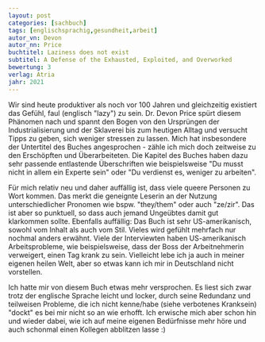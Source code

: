 ```yaml
---
layout: post
categories: [sachbuch]
tags: [englischsprachig,gesundheit,arbeit]
autor_vn: Devon
autor_nn: Price
buchtitel: Laziness does not exist
subtitel: A Defense of the Exhausted, Exploited, and Overworked
bewertung: 3
verlag: Atria
jahr: 2021
---
```


Wir sind heute produktiver als noch vor 100 Jahren und gleichzeitig existiert das Gefühl, faul (englisch "lazy") zu sein. Dr. Devon Price spürt diesem Phänomen nach und spannt den Bogen von den Ursprüngen der Industrialisierung und der Sklaverei bis zum heutigen Alltag und versucht Tipps zu geben, sich weniger stressen zu lassen.
Mich hat insbesondere der Untertitel des Buches angesprochen - zähle ich mich doch zeitweise zu den Erschöpften und Überarbeiteten. Die Kapitel des Buches haben dazu sehr passende entlastende Überschriften wie beispielsweise "Du musst nicht in allem ein Experte sein" oder "Du verdienst es, weniger zu arbeiten".

Für mich relativ neu und daher auffällig ist, dass viele queere Personen zu Wort kommen. Das merkt die geneignte Leserin an der Nutzung unterschiedlicher Pronomen wie bspw. "they/them" oder auch "ze/zir". Das ist aber so punktuell, so dass auch jemand Ungeübtes damit gut klarkommen sollte.
Ebenfalls auffällig: Das Buch ist sehr US-amerikanisch, sowohl vom Inhalt als auch vom Stil. Vieles wird gefühlt mehrfach nur nochmal anders erwähnt. Viele der Interviewten haben US-amerikanisch Arbeitsprobleme, wie beispielsweise, dass der Boss der Arbeitnehmerin verweigert, einen Tag krank zu sein. Vielleicht lebe ich ja auch in meiner eigenen heilen Welt, aber so etwas kann ich mir in Deutschland nicht vorstellen.

Ich hatte mir von diesem Buch etwas mehr versprochen. Es liest sich zwar trotz der englische Sprache leicht und locker, durch seine Redundanz und teilweisen Probleme, die ich nicht kenne/habe (siehe verbotenes Kranksein) "dockt" es bei mir nicht so an wie erhofft. Ich erwische mich aber schon hin und wieder dabei, wie ich auf meine eigenen Bedürfnisse mehr höre und auch schonmal einen Kollegen abblitzen lasse :)